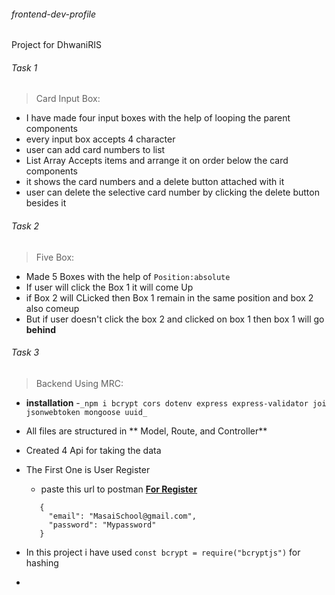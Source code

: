 ###### frontend-dev-profile

Project for DhwaniRIS

###### Task 1

> Card Input Box:

- I have made four input boxes with the help of looping the parent components
- every input box accepts 4 character
- user can add card numbers to list
- List Array Accepts items and arrange it on order below the card components
- it shows the card numbers and a delete button attached with it
- user can delete the selective card number by clicking the delete button besides it

###### Task 2

> Five Box:

- Made 5 Boxes with the help of `Position:absolute`
- If user will click the Box 1 it will come Up
- if Box 2 will CLicked then Box 1 remain in the same position and box 2 also comeup
- But if user doesn't click the box 2 and clicked on box 1 then box 1 will go **behind**

###### Task 3

> Backend Using MRC:
- **installation** 
   -```_npm i bcrypt cors dotenv express express-validator joi jsonwebtoken mongoose uuid_```
- All files are structured in ** Model, Route, and Controller**
- Created 4 Api for taking the data
- The First One is User Register

  - paste this url to postman **[For Register](http://localhost:5000/api/register)**
  ```
     {
       "email": "MasaiSchool@gmail.com",
       "password": "Mypassword"
     }
  ```

- In this project i have used ```const bcrypt = require("bcryptjs")``` for hashing
- 
  
